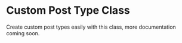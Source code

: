 # Custom Post Type Class

Create custom post types easily with this class, more documentation coming soon.